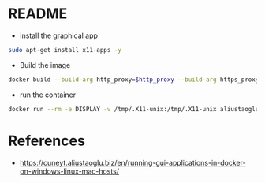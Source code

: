 # README

* install the graphical app

```bash
sudo apt-get install x11-apps -y
```

* Build the image

```bash
docker build --build-arg http_proxy=$http_proxy --build-arg https_proxy=$https_proxy .
```

* run the container

```bash
docker run --rm -e DISPLAY -v /tmp/.X11-unix:/tmp/.X11-unix aliustaoglu/firefox
```


# References

* https://cuneyt.aliustaoglu.biz/en/running-gui-applications-in-docker-on-windows-linux-mac-hosts/

